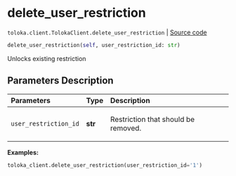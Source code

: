 # delete_user_restriction
`toloka.client.TolokaClient.delete_user_restriction` | [Source code](https://github.com/Toloka/toloka-kit/blob/v0.1.26/src/client/__init__.py#L40)

```python
delete_user_restriction(self, user_restriction_id: str)
```

Unlocks existing restriction

## Parameters Description

| Parameters | Type | Description |
| :----------| :----| :-----------|
`user_restriction_id`|**str**|<p>Restriction that should be removed.</p>

**Examples:**

```python
toloka_client.delete_user_restriction(user_restriction_id='1')
```
